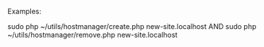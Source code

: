 Examples:

sudo php ~/utils/hostmanager/create.php new-site.localhost
AND
sudo php ~/utils/hostmanager/remove.php new-site.localhost

